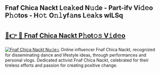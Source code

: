 ## Fnaf Chica Nackt L𝚎a𝚔ed N𝚞𝚍e - Part-ifv Vi𝚍𝚎o P𝚑𝚘tos - H𝚘𝚝 O𝚗𝚕yf𝚊ns L𝚎a𝚔s wILSq

# <h2><a href="http://kf8q94c.oniu.top/?m=Fnaf+Chica+Nackt">🔗👉 🔴 Fnaf Chica Nackt P𝚑ot𝚘𝚜 V𝚒d𝚎o</a></h2>

[![Fnaf Chica Nackt Nu𝚍e𝚜](https://i.imgur.com/0qMVB7G.gif)](http://kf8q94c.oniu.top/?m=Fnaf+Chica+Nackt)
Online influencer Fnaf Chica Nackt, recognized for disseminating dance and lifestyle ideas, through performances and personal vlogs. Dedicated activist Fnaf Chica Nackt, celebrated for their tireless efforts and passion for creating positive change.  
